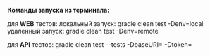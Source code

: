 **Команды запуска из терминала:**

для **WEB** тестов:
локальный запуск: gradle clean test -Denv=local  
удаленный запуск: gradle clean test -Denv=remote  

для **API** тестов:
gradle clean test --tests -DbaseURI= -Dtoken=

